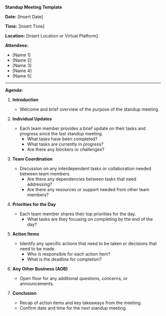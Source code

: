**Standup Meeting Template**

**Date:** [Insert Date]

**Time:** [Insert Time]

**Location:** [Insert Location or Virtual Platform]

**Attendees:**
- [Name 1]
- [Name 2]
- [Name 3]
- [Name 4]
- [Name 5]

---

**Agenda:**

1. **Introduction**
   - Welcome and brief overview of the purpose of the standup meeting.

2. **Individual Updates**
   - Each team member provides a brief update on their tasks and progress since the last standup meeting.
     - What tasks have been completed?
     - What tasks are currently in progress?
     - Are there any blockers or challenges?

3. **Team Coordination**
   - Discussion on any interdependent tasks or collaboration needed between team members.
     - Are there any dependencies between tasks that need addressing?
     - Are there any resources or support needed from other team members?

4. **Priorities for the Day**
   - Each team member shares their top priorities for the day.
     - What tasks are they focusing on completing by the end of the day?

5. **Action Items**
   - Identify any specific actions that need to be taken or decisions that need to be made.
     - Who is responsible for each action item?
     - What is the deadline for completion?

6. **Any Other Business (AOB)**
   - Open floor for any additional questions, concerns, or announcements.

7. **Conclusion**
   - Recap of action items and key takeaways from the meeting.
   - Confirm date and time for the next standup meeting.
